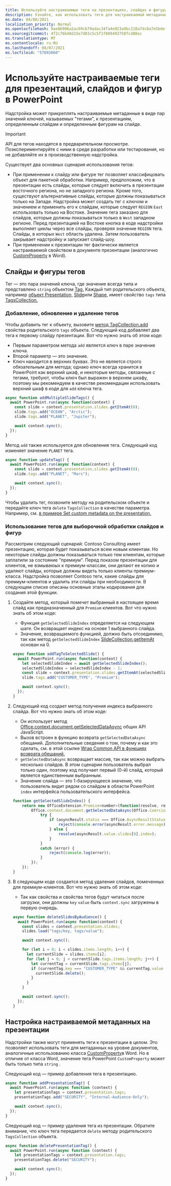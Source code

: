 ```yaml
---
title: Используйте настраиваемые теги на презентациях, слайдах и фигурах в PowerPoint
description: Узнайте, как использовать теги для настраиваемой метаданных о презентациях, слайдах и фигурах.
ms.date: 04/08/2021
localization_priority: Normal
ms.openlocfilehash: 9ae86906a2ac69cb79adac34fa4e923a9bc218a7dc8a7e5bdefd63300b589da5
ms.sourcegitcommit: 4f2c76b48d15e7d03c5c5f1f809493758fcd88ec
ms.translationtype: MT
ms.contentlocale: ru-RU
ms.lasthandoff: 08/07/2021
ms.locfileid: "57093660"
---
```

# <a name="use-custom-tags-for-presentations-slides-and-shapes-in-powerpoint"></a>Используйте настраиваемые теги для презентаций, слайдов и фигур в PowerPoint

Надстройка может прикреплять настраиваемые метаданные в виде пар значений ключей, называемых "тегами", к презентациям, определенным слайдам и определенным фигурам на слайде.

> [!IMPORTANT]
> API для тегов находятся в предварительном просмотре. Поэкспериментируйте с ними в среде разработки или тестирования, но не добавляйте их в производственную надстройка.

Существует два основных сценария использования тегов:

- При применении к слайду или фигуре тег позволяет классифицовать объект для пакетной обработки. Например, предположим, что в презентации есть слайды, которые следует включить в презентации восточного региона, но не западного региона. Кроме того, существуют альтернативные слайды, которые должны показываться только на Западе. Надстройка может создать тег с ключом и значением и применить его к слайдам, которые следует `REGION` `East` использовать только на Востоке. Значение тега заказано для слайдов, которые должны показываться только в `West` западном регионе. Перед презентацией на Востоке кнопка в коде надстройки выполняет циклы через все слайды, проверяя значение `REGION` тега. Слайды, в которых `West` область удалена. Затем пользователь закрывает надстройку и запускает слайд-шоу.
- При применении к презентации тег фактически является настраиваемой свойством в документе презентации (аналогично [CustomProperty](/javascript/api/word/word.customproperty) в Word).

## <a name="tag-slides-and-shapes"></a>Слайды и фигуры тегов

Тег — это пара значений ключа, где значение всегда типа и представлено `string` объектом [Tag.](/javascript/api/powerpoint/powerpoint.tag) Каждый тип родительского объекта, например [объект Presentation,](/javascript/api/powerpoint/powerpoint.presentation) [Slide](/javascript/api/powerpoint/powerpoint.slide)или [Shape,](/javascript/api/powerpoint/powerpoint.shape) имеет свойство `tags` типа [TagsCollection.](/javascript/api/powerpoint/powerpoint.tagcollection)

### <a name="add-update-and-delete-tags"></a>Добавление, обновление и удаление тегов

Чтобы добавить тег к объекту, вызовите [метод TagCollection.add](/javascript/api/powerpoint/powerpoint.tagcollection#add_key__value_) свойства родительского `tags` объекта. Следующий код добавляет два тега к первому слайду презентации. Вот что нужно знать об этом коде:

- Первым параметром метода `add` является ключ в паре значение ключа. 
- Второй параметр — это значение.
- Ключ находится в верхних буквах. Это не является строго обязательным для метода; однако ключ всегда хранится в PowerPoint как верхний шкаф, и некоторые методы, связанные с тегами, требуют, чтобы ключ был выражен в верхнем шкафу, поэтому мы рекомендуем в качестве рекомендации использовать верхний шкаф в коде для `add` ключа тега. 

```javascript
async function addMultipleSlideTags() {
  await PowerPoint.run(async function(context) {
    const slide = context.presentation.slides.getItemAt(0);
    slide.tags.add("OCEAN", "Arctic");
    slide.tags.add("PLANET", "Jupiter");

    await context.sync();
  });
}
```

Метод `add` также используется для обновления тега. Следующий код изменяет значение `PLANET` тега.

```javascript
async function updateTag() {
  await PowerPoint.run(async function(context) {
    const slide = context.presentation.slides.getItemAt(0);
    slide.tags.add("PLANET", "Mars");

    await context.sync();
  });
}
```

Чтобы удалить тег, позвоните методу на родительском объекте и передайте ключ тега `delete` `TagsCollection` в качестве параметра. Например, см. [в примере Set custom metadata on the presentation.](#set-custom-metadata-on-the-presentation)

### <a name="use-tags-to-selectively-process-slides-and-shapes"></a>Использование тегов для выборочной обработки слайдов и фигур

Рассмотрим следующий сценарий: Contoso Consulting имеет презентацию, которая будет показываться всем новым клиентам. Но некоторые слайды должны показываться только тем клиентам, которые заплатили за состояние "премиум". Перед показом презентации для клиентов, не взмываюых к премиум-классам, они делают ее копию и удаляют слайды, которые должны видеть только клиенты премиум-класса. Надстройка позволяет Contoso теги, какие слайды для премиум-клиентов и удалить эти слайды при необходимости. В следующем списке описаны основные этапы кодирования для создания этой функции.

1. Создайте метод, который помечет выбранный в настоящее время слайд как предназначенный для `Premium` клиентов. Вот что нужно знать об этом коде:

    - Функция `getSelectedSlideIndex` определяется на следующем шаге. Он возвращает индекс на основе 1 выбранного слайда.
    - Значение, возвращаемого функцией, должно быть отсоединимо, так как метод `getSelectedSlideIndex` [SlideCollection.getItemAt](/javascript/api/powerpoint/powerpoint.slidecollection#getItemAt_index_) основан на 0.

    ```javascript
    async function addTagToSelectedSlide() {
      await PowerPoint.run(async function(context) {
        let selectedSlideIndex = await getSelectedSlideIndex();
        selectedSlideIndex = selectedSlideIndex - 1;
        const slide = context.presentation.slides.getItemAt(selectedSlideIndex);
        slide.tags.add("CUSTOMER_TYPE", "Premium");
    
        await context.sync();
      });
    }
    ```

2. Следующий код создает метод получения индекса выбранного слайда. Вот что нужно знать об этом коде:

    - Он использует метод [Office.context.document.getSelectedDataAsync](/javascript/api/office/office.document#getSelectedDataAsync_coercionType__callback_) общих API JavaScript.
    - Вызов встроен в функцию возврата `getSelectedDataAsync` обещаний. Дополнительные сведения о том, почему и как это сделать, см. в этой ссылке [Wrap Common API в функциях возврата обещаний.](../develop/asynchronous-programming-in-office-add-ins.md#wrap-common-apis-in-promise-returning-functions)
    - `getSelectedDataAsync` возвращает массив, так как можно выбрать несколько слайдов. В этом сценарии пользователь выбрал только один, поэтому код получает первый (0-й) слайд, который является единственным выбранным.
    - Значение слайда — это 1-базирующееся значение, что пользователь видит рядом со слайдом в области PowerPoint `index` интерфейса пользовательского интерфейса.

    ```javascript
    function getSelectedSlideIndex() {
        return new OfficeExtension.Promise<number>(function(resolve, reject) {
            Office.context.document.getSelectedDataAsync(Office.CoercionType.SlideRange, function(asyncResult) {
                try {
                    if (asyncResult.status === Office.AsyncResultStatus.Failed) {
                        reject(console.error(asyncResult.error.message));
                    } else {
                        resolve(asyncResult.value.slides[0].index);
                    }
                } 
                catch (error) {
                    reject(console.log(error));
                }
            });
        });
    }
    ```

3. В следующем коде создается метод удаления слайдов, помеченных для премиум-клиентов. Вот что нужно знать об этом коде:

    - Так как свойства и свойства тегов будут читаться после загрузки, они должны `key` `value` быть `context.sync` загружены в первую очередь.

    ```javascript
    async function deleteSlidesByAudience() {
      await PowerPoint.run(async function(context) {
        const slides = context.presentation.slides;
        slides.load("tags/key, tags/value");
    
        await context.sync();
    
        for (let i = 0; i < slides.items.length; i++) {
          let currentSlide = slides.items[i];
          for (let j = 0; j < currentSlide.tags.items.length; j++) {
            let currentTag = currentSlide.tags.items[j];
            if (currentTag.key === "CUSTOMER_TYPE" && currentTag.value === "Premium") {
              currentSlide.delete();
            }
          }
        }
    
        await context.sync();
      });
    }
    ```

## <a name="set-custom-metadata-on-the-presentation"></a>Настройка настраиваемой метаданных на презентации

Надстройки также могут применять теги к презентации в целом. Это позволяет использовать теги для метаданных на уровне документов, аналогичные использованию класса [CustomProperty](/javascript/api/word/word.customproperty)в Word. Но в отличие от класса Word, значение тега PowerPoint `CustomProperty` может быть только типа `string` .

Следующий код — пример добавления тега в презентацию. 

```javascript
async function addPresentationTag() {
  await PowerPoint.run(async function (context) {
    let presentationTags = context.presentation.tags;
    presentationTags.add("SECURITY", "Internal-Audience-Only");

    await context.sync();
  });
}
```

Следующий код — пример удаления тега из презентации. Обратите внимание, что ключ тега передается `delete` методу родительского `TagsCollection` объекта.

```javascript
async function deletePresentationTag() {
  await PowerPoint.run(async function (context) {
    let presentationTags = context.presentation.tags;
    presentationTags.delete("SECURITY");

    await context.sync();
  });
}
```
